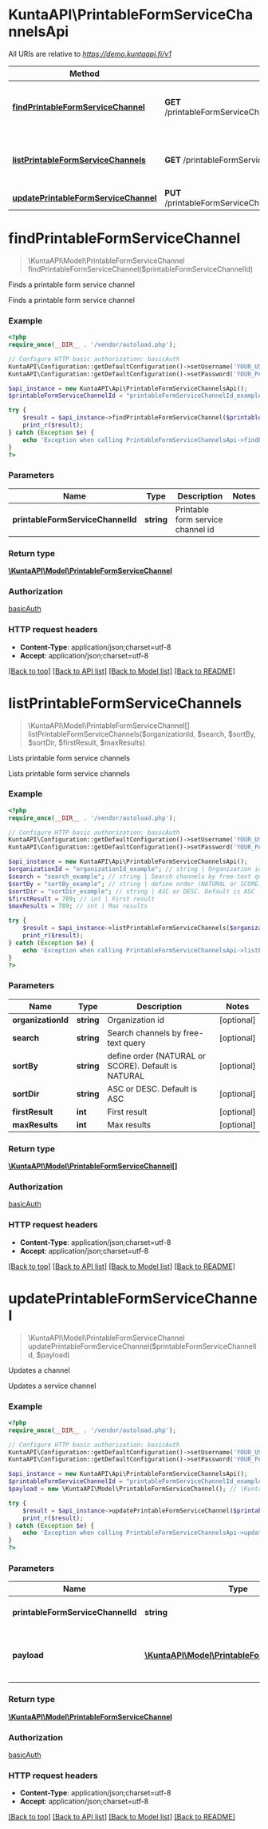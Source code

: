 # KuntaAPI\PrintableFormServiceChannelsApi

All URIs are relative to *https://demo.kuntaapi.fi/v1*

Method | HTTP request | Description
------------- | ------------- | -------------
[**findPrintableFormServiceChannel**](PrintableFormServiceChannelsApi.md#findPrintableFormServiceChannel) | **GET** /printableFormServiceChannels/{printableFormServiceChannelId} | Finds a printable form service channel
[**listPrintableFormServiceChannels**](PrintableFormServiceChannelsApi.md#listPrintableFormServiceChannels) | **GET** /printableFormServiceChannels | Lists printable form service channels
[**updatePrintableFormServiceChannel**](PrintableFormServiceChannelsApi.md#updatePrintableFormServiceChannel) | **PUT** /printableFormServiceChannels/{printableFormServiceChannelId} | Updates a channel


# **findPrintableFormServiceChannel**
> \KuntaAPI\Model\PrintableFormServiceChannel findPrintableFormServiceChannel($printableFormServiceChannelId)

Finds a printable form service channel

Finds a printable form service channel

### Example
```php
<?php
require_once(__DIR__ . '/vendor/autoload.php');

// Configure HTTP basic authorization: basicAuth
KuntaAPI\Configuration::getDefaultConfiguration()->setUsername('YOUR_USERNAME');
KuntaAPI\Configuration::getDefaultConfiguration()->setPassword('YOUR_PASSWORD');

$api_instance = new KuntaAPI\Api\PrintableFormServiceChannelsApi();
$printableFormServiceChannelId = "printableFormServiceChannelId_example"; // string | Printable form service channel id

try {
    $result = $api_instance->findPrintableFormServiceChannel($printableFormServiceChannelId);
    print_r($result);
} catch (Exception $e) {
    echo 'Exception when calling PrintableFormServiceChannelsApi->findPrintableFormServiceChannel: ', $e->getMessage(), PHP_EOL;
}
?>
```

### Parameters

Name | Type | Description  | Notes
------------- | ------------- | ------------- | -------------
 **printableFormServiceChannelId** | **string**| Printable form service channel id |

### Return type

[**\KuntaAPI\Model\PrintableFormServiceChannel**](../Model/PrintableFormServiceChannel.md)

### Authorization

[basicAuth](../../README.md#basicAuth)

### HTTP request headers

 - **Content-Type**: application/json;charset=utf-8
 - **Accept**: application/json;charset=utf-8

[[Back to top]](#) [[Back to API list]](../../README.md#documentation-for-api-endpoints) [[Back to Model list]](../../README.md#documentation-for-models) [[Back to README]](../../README.md)

# **listPrintableFormServiceChannels**
> \KuntaAPI\Model\PrintableFormServiceChannel[] listPrintableFormServiceChannels($organizationId, $search, $sortBy, $sortDir, $firstResult, $maxResults)

Lists printable form service channels

Lists printable form service channels

### Example
```php
<?php
require_once(__DIR__ . '/vendor/autoload.php');

// Configure HTTP basic authorization: basicAuth
KuntaAPI\Configuration::getDefaultConfiguration()->setUsername('YOUR_USERNAME');
KuntaAPI\Configuration::getDefaultConfiguration()->setPassword('YOUR_PASSWORD');

$api_instance = new KuntaAPI\Api\PrintableFormServiceChannelsApi();
$organizationId = "organizationId_example"; // string | Organization id
$search = "search_example"; // string | Search channels by free-text query
$sortBy = "sortBy_example"; // string | define order (NATURAL or SCORE). Default is NATURAL
$sortDir = "sortDir_example"; // string | ASC or DESC. Default is ASC
$firstResult = 789; // int | First result
$maxResults = 789; // int | Max results

try {
    $result = $api_instance->listPrintableFormServiceChannels($organizationId, $search, $sortBy, $sortDir, $firstResult, $maxResults);
    print_r($result);
} catch (Exception $e) {
    echo 'Exception when calling PrintableFormServiceChannelsApi->listPrintableFormServiceChannels: ', $e->getMessage(), PHP_EOL;
}
?>
```

### Parameters

Name | Type | Description  | Notes
------------- | ------------- | ------------- | -------------
 **organizationId** | **string**| Organization id | [optional]
 **search** | **string**| Search channels by free-text query | [optional]
 **sortBy** | **string**| define order (NATURAL or SCORE). Default is NATURAL | [optional]
 **sortDir** | **string**| ASC or DESC. Default is ASC | [optional]
 **firstResult** | **int**| First result | [optional]
 **maxResults** | **int**| Max results | [optional]

### Return type

[**\KuntaAPI\Model\PrintableFormServiceChannel[]**](../Model/PrintableFormServiceChannel.md)

### Authorization

[basicAuth](../../README.md#basicAuth)

### HTTP request headers

 - **Content-Type**: application/json;charset=utf-8
 - **Accept**: application/json;charset=utf-8

[[Back to top]](#) [[Back to API list]](../../README.md#documentation-for-api-endpoints) [[Back to Model list]](../../README.md#documentation-for-models) [[Back to README]](../../README.md)

# **updatePrintableFormServiceChannel**
> \KuntaAPI\Model\PrintableFormServiceChannel updatePrintableFormServiceChannel($printableFormServiceChannelId, $payload)

Updates a channel

Updates a service channel

### Example
```php
<?php
require_once(__DIR__ . '/vendor/autoload.php');

// Configure HTTP basic authorization: basicAuth
KuntaAPI\Configuration::getDefaultConfiguration()->setUsername('YOUR_USERNAME');
KuntaAPI\Configuration::getDefaultConfiguration()->setPassword('YOUR_PASSWORD');

$api_instance = new KuntaAPI\Api\PrintableFormServiceChannelsApi();
$printableFormServiceChannelId = "printableFormServiceChannelId_example"; // string | printable form channel id
$payload = new \KuntaAPI\Model\PrintableFormServiceChannel(); // \KuntaAPI\Model\PrintableFormServiceChannel | New printable form service data

try {
    $result = $api_instance->updatePrintableFormServiceChannel($printableFormServiceChannelId, $payload);
    print_r($result);
} catch (Exception $e) {
    echo 'Exception when calling PrintableFormServiceChannelsApi->updatePrintableFormServiceChannel: ', $e->getMessage(), PHP_EOL;
}
?>
```

### Parameters

Name | Type | Description  | Notes
------------- | ------------- | ------------- | -------------
 **printableFormServiceChannelId** | **string**| printable form channel id |
 **payload** | [**\KuntaAPI\Model\PrintableFormServiceChannel**](../Model/\KuntaAPI\Model\PrintableFormServiceChannel.md)| New printable form service data |

### Return type

[**\KuntaAPI\Model\PrintableFormServiceChannel**](../Model/PrintableFormServiceChannel.md)

### Authorization

[basicAuth](../../README.md#basicAuth)

### HTTP request headers

 - **Content-Type**: application/json;charset=utf-8
 - **Accept**: application/json;charset=utf-8

[[Back to top]](#) [[Back to API list]](../../README.md#documentation-for-api-endpoints) [[Back to Model list]](../../README.md#documentation-for-models) [[Back to README]](../../README.md)

